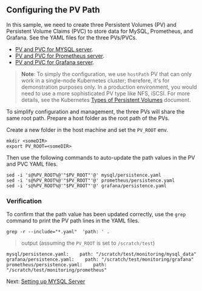 ## Configuring the PV Path
In this sample, we need to create three Persistent Volumes (PV) and Persistent Volume Claims (PVC) to store data for MySQL, Prometheus, and Grafana. See the YAML files for the three PVs/PVCs.
- [PV and PVC for MYSQL server](../mysql/persistence.yaml).
- [PV and PVC for Prometheus server](../prometheus/persistence.yaml).
- [PV and PVC for Grafana server](../grafana/persistence.yaml).


> **Note**: To simply the configuration, we use `hostPath` PV that can only work in a single-node Kubernetes cluster; therefore, it's for demonstration purposes only. In a production environment, you would need to use a more sophisticated PV type like NFS, iSCSI. For more details, see the Kubernetes [Types of Persistent Volumes](https://kubernetes.io/docs/concepts/storage/persistent-volumes/#types-of-persistent-volumes) document.  


To simplify configuration and management, the three PVs will share the same root path. Prepare a host folder as the root path of the PVs.

Create a new folder in the host machine and set the `PV_ROOT` env.
```
mkdir <someDIR>
export PV_ROOT=<someDIR>
```

Then use the following commands to auto-update the path values in the PV and PVC YAML files.

```
sed -i 's@%PV_ROOT%@'"$PV_ROOT"'@' mysql/persistence.yaml
sed -i 's@%PV_ROOT%@'"$PV_ROOT"'@' prometheus/persistence.yaml
sed -i 's@%PV_ROOT%@'"$PV_ROOT"'@' grafana/persistence.yaml
```

### Verification

To confirm that the path value has been updated correctly, use the `grep` command to print the PV path lines in the YAML files.

```
grep -r --include="*.yaml"  'path: ' .
```
> output (assuming the `PV_ROOT` is set to `/scratch/test`)
```
mysql/persistence.yaml:    path: "/scratch/test/monitoring/mysql_data"
grafana/persistence.yaml:    path: "/scratch/test/monitoring/grafana"
prometheus/persistence.yaml:    path: "/scratch/test/monitoring/prometheus"
```
Next: [Setting up MYSQL Server](02-mysql.md)
